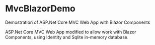 # MvcBlazorDemo
Demostration of ASP.Net Core MVC Web App with Blazor Components

ASP.Net Core MVC Web App modified to allow work with Blazor Components, using Identity and Sqlite in-memory database.
